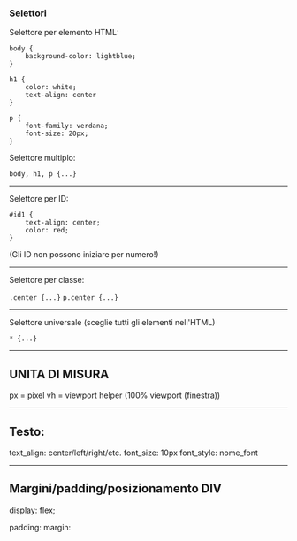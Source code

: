 <!-- @format -->

### Selettori

Selettore per elemento HTML:

```
body {
    background-color: lightblue;
}

h1 {
    color: white;
    text-align: center
}

p {
    font-family: verdana;
    font-size: 20px;
}
```

Selettore multiplo:

`body, h1, p {...}`

---

Selettore per ID:

```
#id1 {
    text-align: center;
    color: red;
}
```

(Gli ID non possono iniziare per numero!)

---

Selettore per classe:

`.center {...}`
`p.center {...}`

---

Selettore universale (sceglie tutti gli elementi nell'HTML)

`* {...}`

---

## UNITA DI MISURA

px = pixel
vh = viewport helper (100% viewport (finestra))

---

## Testo:

text_align: center/left/right/etc.
font_size: 10px
font_style: nome_font

---

## Margini/padding/posizionamento DIV

display: flex;

padding:
margin:
